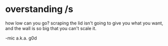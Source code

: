 # overstanding /s
how low can you go? scraping the lid isn't going to give you what you want, and the wall is so big that you can't scale it.

-mic a.k.a. g0d

